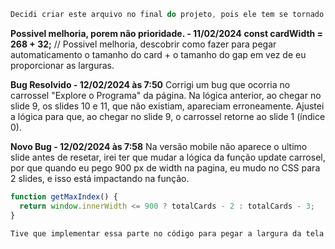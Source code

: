 ```javascript
Decidi criar este arquivo no final do projeto, pois ele tem se tornado cada vez mais desafiador. A partir de agora, vou registrar os bugs e as soluções que eu encontrar, já que no futuro pretendo conectar o projeto a um banco de dados e, possivelmente, adicionar uma página de login única.
```

**Possivel melhoria, porem não prioridade. - 11/02/2024**
__const cardWidth = 268 + 32;__ // Possivel melhoria, descobrir como fazer para pegar automaticamento o tamanho do card + o tamanho do gap em vez de eu proporcionar as larguras.

**Bug Resolvido - 12/02/2024 às 7:50**
Corrigi um bug que ocorria no carrossel "Explore o Programa" da página. Na lógica anterior, ao chegar no slide 9, os slides 10 e 11, que não existiam, apareciam erroneamente. Ajustei a lógica para que, ao chegar no slide 9, o carrossel retorne ao slide 1 (índice 0).

**Novo Bug - 12/02/2024 às 7:58**
Na versão mobile não aparece o ultimo slide antes de resetar, irei ter que mudar a lógica da função update carrosel, por que quando eu pego 900 px de width na pagina, eu mudo no CSS
para 2 slides, e isso está impactando na função.


```javascript
function getMaxIndex() {
  return window.innerWidth <= 900 ? totalCards - 2 : totalCards - 3;
}

Tive que implementar essa parte no código para pegar a largura da tela com window.innerWidth, ela em si esta retornando se a tela tem menos que 900 pixel, tem 2 card no carrosel, se tem mais que isso tem 3. Isso foi definido no CSS. Total cards é 9, então no console.log ele imprimi 6 ou 7.